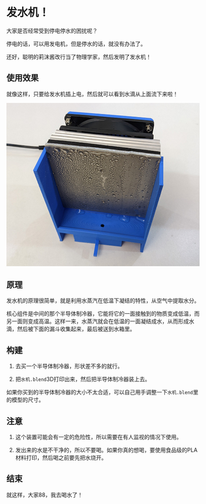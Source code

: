 # 发水机！

大家是否经常受到停电停水的困扰呢？

停电的话，可以用发电机，但是停水的话，就没有办法了。

还好，聪明的莉沫酱改行当了物理学家，然后发明了发水机！


## 使用效果

就像这样，只要给发水机插上电，然后就可以看到水滴从上面流下来啦！


![效果.jpg](效果.jpg)


## 原理

发水机的原理很简单，就是利用水蒸汽在低温下凝结的特性，从空气中提取水分。

核心组件是中间的那个半导体制冷器，它能将它的一面接触到的物质变成低温，而另一面则变成高温。这样一来，水蒸汽就会在低温的一面凝结成水，从而形成水滴，然后被下面的漏斗收集起来，最后被送到水箱里。


## 构建

1. 去买一个半导体制冷器，形状差不多的就行。

2. 把`水机.blend`3D打印出来，然后把半导体制冷器装上去。

如果你买到的半导体制冷器的大小不太合适，可以自己用手调整一下`水机.blend`里的模型的尺寸。


## 注意

1. 这个装置可能会有一定的危险性，所以需要在有人监视的情况下使用。

2. 发出来的水是不干净的，所以不要喝。如果你真的想喝，要使用食品级的PLA材料打印，然后喝之前要先把水烧开。


## 结束

就这样，大家88，我去喝水了！
